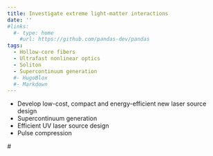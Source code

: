 ```yaml
---
title: Investigate extreme light-matter interactions
date: ''
#links:
  #- type: home
    #url: https://github.com/pandas-dev/pandas
tags:
  - Hollow-core fibers
  - Ultrafast nonlinear optics
  - Soliton
  - Supercontinuum generation
  #- HugoBlox
  #- Markdown
---
```


- Develop low-cost, compact and energy-efficient new laser source design
- Supercontinuum generation
- Efficient UV laser source design
- Pulse compression

#<!--more-->
